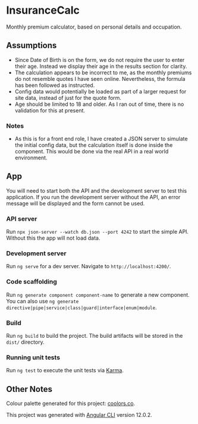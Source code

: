 # InsuranceCalc

Monthly premium calculator, based on personal details and occupation.

## Assumptions

* Since Date of Birth is on the form, we do not require the user to enter their age. Instead we display their age in the results section for clarity.
* The calculation appears to be incorrect to me, as the monthly premiums do not resemble quotes I have seen online. Nevertheless, the formula has been followed as instructed.
* Config data would potentially be loaded as part of a larger request for site data, instead of just for the quote form.
* Age should be limited to 18 and older. As I ran out of time, there is no validation for this at present.

### Notes
*  As this is for a front end role, I have created a JSON server to simulate the initial config data, but the calculation itself is done inside the component. This would be done via the real API in a real world environment.

## App

You will need to start both the API and the development server to test this application. If you run the development server without the API, an error message will be displayed and the form cannot be used.

### API server

Run `npx json-server --watch db.json --port 4242` to start the simple API. Without this the app will not load data.

### Development server

Run `ng serve` for a dev server. Navigate to `http://localhost:4200/`.

### Code scaffolding

Run `ng generate component component-name` to generate a new component. You can also use `ng generate directive|pipe|service|class|guard|interface|enum|module`.

### Build

Run `ng build` to build the project. The build artifacts will be stored in the `dist/` directory.

### Running unit tests

Run `ng test` to execute the unit tests via [Karma](https://karma-runner.github.io).

## Other Notes

Colour palette generated for this project: [coolors.co](https://coolors.co/d6ead9-87bba2-55828b-f2f7f7-364958).

This project was generated with [Angular CLI](https://github.com/angular/angular-cli) version 12.0.2.
